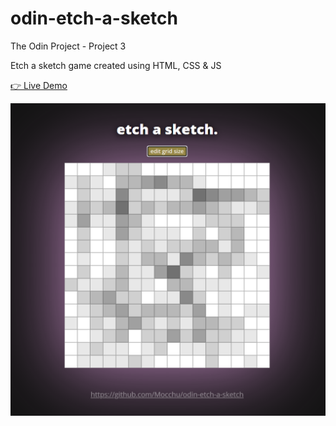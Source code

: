# odin-etch-a-sketch

The Odin Project - Project 3

Etch a sketch game created using HTML, CSS &amp; JS

[👉 Live Demo](https://mocchu.github.io/odin-etch-a-sketch/)

![Screenshot](screenshot.png)
